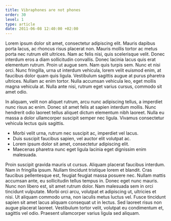 ```yaml
---
title: Vibraphones are not phones
order: 30
level: 1
type: article
date: 2011-06-08 12:40:00 +02:00
---
```


Lorem ipsum dolor sit amet, consectetur adipiscing elit. Mauris dapibus porta lacus, ac rhoncus risus placerat non. Mauris mollis tortor ac metus porta nec rutrum elit ultrices. Nam ac felis nisi, quis scelerisque velit. Donec interdum eros a diam sollicitudin convallis. Donec lacinia lacus quis erat elementum rutrum. Proin ut augue sem. Nam quis turpis sem. Nunc et nisi orci. Nunc fringilla, urna ut interdum vehicula, lorem velit euismod enim, at faucibus dolor quam quis ligula. Vestibulum sagittis augue at purus pharetra ultrices. Nullam ac enim tortor. Nulla accumsan vehicula leo, eget mollis magna vehicula at. Nulla ante nisi, rutrum eget varius cursus, commodo sit amet odio.

In aliquam, velit non aliquet rutrum, arcu nunc adipiscing tellus, a imperdiet nunc risus ac enim. Donec sit amet felis at sapien interdum mollis. Nunc hendrerit odio laoreet tellus aliquet dictum elementum nibh laoreet. Nulla eu massa a dolor ullamcorper suscipit semper nec ligula. Vivamus consectetur vehicula lectus quis sagittis.

* Morbi velit urna, rutrum nec suscipit ac, imperdiet vel lacus.
* Duis suscipit faucibus sapien, vel auctor elit volutpat ac.
* Lorem ipsum dolor sit amet, consectetur adipiscing elit.
* Maecenas pharetra nunc eget ligula lacinia eget dignissim enim malesuada.

Proin suscipit gravida mauris ut cursus. Aliquam placerat faucibus interdum. Nam in fringilla ipsum. Nullam tincidunt tristique lorem et blandit. Cras faucibus pellentesque est, feugiat feugiat massa posuere nec. Nullam mattis accumsan ante, eu sollicitudin tellus tempus in. Donec eget nunc mauris. Nunc non libero est, sit amet rutrum dolor. Nam malesuada sem in orci tincidunt vulputate. Morbi orci arcu, volutpat et adipiscing ut, ultricies et nisi. Ut aliquam commodo urna, non iaculis metus luctus vel. Fusce tincidunt sapien sit amet lacus aliquam consequat ut in lectus. Sed laoreet risus non augue placerat laoreet. Vestibulum tortor velit, volutpat eu condimentum et, sagittis vel odio. Praesent ullamcorper varius ligula sed aliquam.


